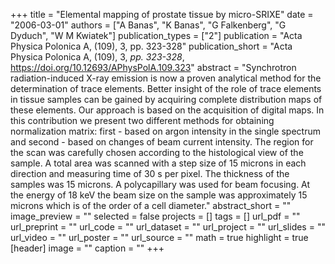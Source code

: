 +++
title = "Elemental mapping of prostate tissue by micro-SRIXE"
date = "2006-03-01"
authors = ["A Banas", "K Banas", "G Falkenberg", "G Dyduch", "W M Kwiatek"]
publication_types = ["2"]
publication = "Acta Physica Polonica A, (109), 3, pp. 323-328"
publication_short = "Acta Physica Polonica A, (109), 3, _pp. 323-328_, https://doi.org/10.12693/APhysPolA.109.323"
abstract = "Synchrotron radiation-induced X-ray emission is now a proven analytical method for the determination of trace elements. Better insight of the role of trace elements in tissue samples can be gained by acquiring complete distribution maps of these elements. Our approach is based on the acquisition of digital maps. In this contribution we present two different methods for obtaining normalization matrix: first - based on argon intensity in the single spectrum and second - based on changes of beam current intensity. The region for the scan was carefully chosen according to the histological view of the sample. A total area was scanned with a step size of 15 microns in each direction and measuring time of 30 s per pixel. The thickness of the samples was 15 microns. A polycapillary was used for beam focusing. At the energy of 18 keV the beam size on the sample was approximately 15 microns which is of the order of a cell diameter."
abstract_short = ""
image_preview = ""
selected = false
projects = []
tags = []
url_pdf = ""
url_preprint = ""
url_code = ""
url_dataset = ""
url_project = ""
url_slides = ""
url_video = ""
url_poster = ""
url_source = ""
math = true
highlight = true
[header]
image = ""
caption = ""
+++
